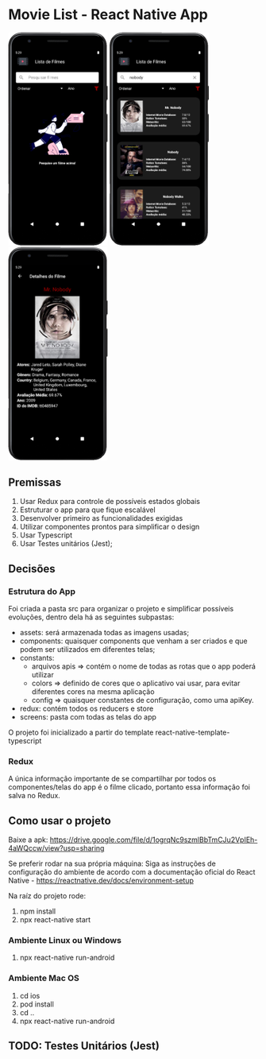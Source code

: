 # Movie List - React Native App

<p float="left">
  <img src="./prints/print1.png" width="200" />

  <img src="./prints/print2.png" width="200" />

  <img src="./prints/print3.png" width="200" />
</p>

Premissas
-------------
1. Usar Redux para controle de possíveis estados globais
2. Estruturar o app para que fique escalável
3. Desenvolver primeiro as funcionalidades exigidas 
4. Utilizar componentes prontos para simplificar o design
5. Usar Typescript
6. Usar Testes unitários (Jest);

Decisões
-------------

### Estrutura do App
Foi criada a pasta src para organizar o projeto e simplificar possíveis evoluções, dentro dela há as seguintes subpastas:
  - assets: será armazenada todas as imagens usadas;
  - components: quaisquer components que venham a ser criados e que podem ser utilizados em diferentes telas;
  - constants: 
      - arquivos apis => contém o nome de todas as rotas que o app poderá utilizar
      - colors => definido de cores que o aplicativo vai usar, para evitar diferentes cores na mesma aplicação
      - config => quaisquer constantes de configuração, como uma apiKey.
  - redux: contém todos os reducers e store
  - screens: pasta com todas as telas do app

O projeto foi inicializado a partir do template react-native-template-typescript

### Redux
A única informação importante de se compartilhar por todos os componentes/telas do app é o filme clicado, portanto essa informação foi salva no Redux.

Como usar o projeto
-------------
Baixe a apk: https://drive.google.com/file/d/1ogrqNc9szmlBbTmCJu2VpIEh-4aWQccw/view?usp=sharing

Se preferir rodar na sua própria máquina:
Siga as instruções de configuração do ambiente de acordo com a documentação oficial do React Native - https://reactnative.dev/docs/environment-setup

Na raíz do projeto rode: 
  1. npm install
  2. npx react-native start

### Ambiente Linux ou Windows
  1. npx react-native run-android

### Ambiente Mac OS
  1. cd ios
  2. pod install
  3. cd ..
  4. npx react-native run-android
  
TODO: Testes Unitários (Jest)
-------------
